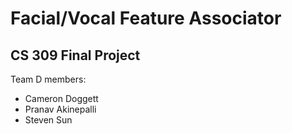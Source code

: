 # Facial/Vocal Feature Associator
## CS 309 Final Project
Team D members:
* Cameron Doggett
* Pranav Akinepalli
* Steven Sun
